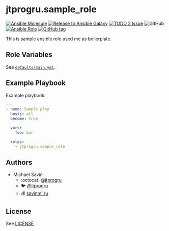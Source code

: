 # jtprogru.sample_role

[![Ansible Molecule](https://github.com/jtprogru/sample-role/actions/workflows/molecule.yml/badge.svg)](https://github.com/jtprogru/sample-role/actions/workflows/molecule.yml)
[![Release to Ansible Galaxy](https://github.com/jtprogru/sample-role/actions/workflows/galaxy.yml/badge.svg)](https://github.com/jtprogru/sample-role/actions/workflows/galaxy.yml)
[![TODO 2 Issue](https://github.com/jtprogru/sample-role/actions/workflows/todo.yml/badge.svg)](https://github.com/jtprogru/sample-role/actions/workflows/todo.yml)
![GitHub](https://img.shields.io/github/license/jtprogru/sample-role)
[![Ansible Role](https://img.shields.io/ansible/role/54362)](https://galaxy.ansible.com/jtprogru/sample-role/)
[![GitHub tag](https://img.shields.io/github/tag/jtprogru/sample-role.svg)](https://github.com/jtprogru/sample-role/tags)

This is sample ansible role used me as boilerplate.


## Role Variables


See [`defaults/main.yml`](defaults/main.yml).


## Example Playbook

Example playbook:
```yaml
---
- name: Sample play
  hosts: all
  become: true

  vars:
    foo: bar

  roles:
    - jtprogru.sample_role
```

## Authors

- Michael Savin
  - :octocat: [@jtprogru](https://www.github.com/jtprogru)
  - :bird: [@jtprogru](https://www.twitter.com/jtprogru)
  - :moneybag: [savinmi.ru](https://savinmi.ru)

## License

See [LICENSE](LICENSE.md)
